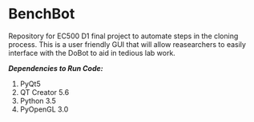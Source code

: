 # BenchBot
Repository for EC500 D1 final project to automate steps in the cloning process.  This is a user friendly GUI that will allow reasearchers to easily interface with the DoBot to aid in tedious lab work. 

***Dependencies to Run Code:***

  1. PyQt5
  2. QT Creator 5.6
  3. Python 3.5
  4. PyOpenGL 3.0
